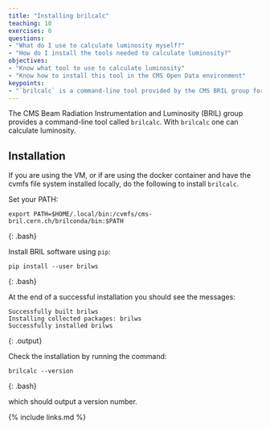 ```yaml
---
title: "Installing brilcalc"
teaching: 10
exercises: 0
questions:
- "What do I use to calculate luminosity myself?"
- "How do I install the tools needed to calculate luminosity?"
objectives:
- "Know what tool to use to calculate luminosity"
- "Know how to install this tool in the CMS Open Data environment"
keypoints:
- "`brilcalc` is a command-line tool provided by the CMS BRIL group for calculating luminosity"
---
```


The CMS Beam Radiation Instrumentation and Luminosity (BRIL) group provides a command-line tool called `brilcalc`.
With `brilcalc` one can calculate luminosity.

## Installation

If you are using the VM, or if are using the docker container and have the cvmfs file system installed locally, do the following to install `brilcalc`.

Set your PATH:

~~~
export PATH=$HOME/.local/bin:/cvmfs/cms-bril.cern.ch/brilconda/bin:$PATH
~~~
{: .bash}

Install BRIL software using `pip`:

~~~
pip install --user brilws
~~~
{: .bash}

At the end of a successful installation you should see the messages:

~~~
Successfully built brilws
Installing collected packages: brilws
Successfully installed brilws
~~~
{: .output}

Check the installation by running the command:

~~~
brilcalc --version
~~~
{: .bash}

which should output a version number.

{% include links.md %}
